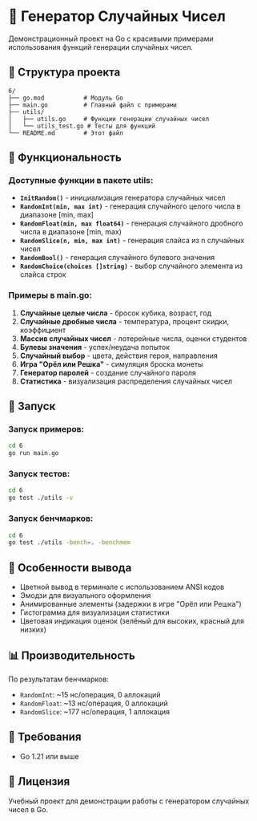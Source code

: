 # 🎲 Генератор Случайных Чисел

Демонстрационный проект на Go с красивыми примерами использования функций генерации случайных чисел.

## 📁 Структура проекта

```
6/
├── go.mod           # Модуль Go
├── main.go          # Главный файл с примерами
├── utils/
│   ├── utils.go     # Функции генерации случайных чисел
│   └── utils_test.go # Тесты для функций
└── README.md        # Этот файл
```

## 🚀 Функциональность

### Доступные функции в пакете utils:

- **`InitRandom()`** - инициализация генератора случайных чисел
- **`RandomInt(min, max int)`** - генерация случайного целого числа в диапазоне [min, max]
- **`RandomFloat(min, max float64)`** - генерация случайного дробного числа в диапазоне [min, max)
- **`RandomSlice(n, min, max int)`** - генерация слайса из n случайных чисел
- **`RandomBool()`** - генерация случайного булевого значения
- **`RandomChoice(choices []string)`** - выбор случайного элемента из слайса строк

### Примеры в main.go:

1. **Случайные целые числа** - бросок кубика, возраст, год
2. **Случайные дробные числа** - температура, процент скидки, коэффициент
3. **Массив случайных чисел** - лотерейные числа, оценки студентов
4. **Булевы значения** - успех/неудача попыток
5. **Случайный выбор** - цвета, действия героя, направления
6. **Игра "Орёл или Решка"** - симуляция броска монеты
7. **Генератор паролей** - создание случайного пароля
8. **Статистика** - визуализация распределения случайных чисел

## 🏃 Запуск

### Запуск примеров:
```bash
cd 6
go run main.go
```

### Запуск тестов:
```bash
cd 6
go test ./utils -v
```

### Запуск бенчмарков:
```bash
cd 6
go test ./utils -bench=. -benchmem
```

## 🎨 Особенности вывода

- Цветной вывод в терминале с использованием ANSI кодов
- Эмодзи для визуального оформления
- Анимированные элементы (задержки в игре "Орёл или Решка")
- Гистограмма для визуализации статистики
- Цветовая индикация оценок (зелёный для высоких, красный для низких)

## 📊 Производительность

По результатам бенчмарков:
- `RandomInt`: ~15 нс/операция, 0 аллокаций
- `RandomFloat`: ~13 нс/операция, 0 аллокаций
- `RandomSlice`: ~177 нс/операция, 1 аллокация

## 📝 Требования

- Go 1.21 или выше

## 📄 Лицензия

Учебный проект для демонстрации работы с генератором случайных чисел в Go.